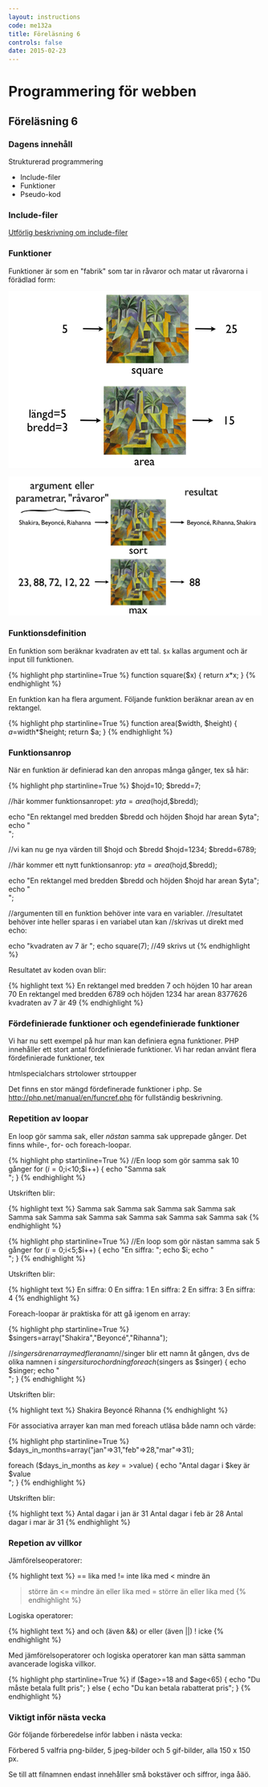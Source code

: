 ```yaml
---
layout: instructions
code: me132a
title: Föreläsning 6
controls: false
date: 2015-02-23
---
```


# Programmering för webben

## Föreläsning 6

### Dagens innehåll

Strukturerad programmering

- Include-filer
- Funktioner
- Pseudo-kod
 
### Include-filer

[Utförlig beskrivning om include-filer](include.pdf)

### Funktioner

Funktioner är som en "fabrik" som tar in råvaror och matar ut råvarorna i förädlad form:

![](im6/funktion1.png)

![](im6/funktion2.png) 

### Funktionsdefinition

En funktion som beräknar kvadraten av ett tal. `$x` kallas argument och är input till funktionen. 

{% highlight php  startinline=True %}
function square($x)
{
    return $x*$x;
}
{% endhighlight %}

En funktion kan ha flera argument. Följande funktion beräknar arean av en rektangel. 
 
{% highlight php  startinline=True %}
function area($width, $height)
{
    $a=$width*$height;
    return $a;
}
{% endhighlight %}
 
### Funktionsanrop

När en funktion är definierad kan den anropas många gånger, tex så här:


{% highlight php  startinline=True %}
$hojd=10;
$bredd=7;

//här kommer funktionsanropet:
$yta=area($hojd,$bredd);

echo "En rektangel med bredden $bredd och höjden $hojd har arean $yta";
echo "<br>";

//vi kan nu ge nya värden till $hojd och $bredd
$hojd=1234;
$bredd=6789;

//här kommer ett nytt funktionsanrop:
$yta=area($hojd,$bredd);

echo "En rektangel med bredden $bredd och höjden $hojd har arean $yta";
echo "<br>";

//argumenten till en funktion behöver inte vara en variabler.
//resultatet behöver inte heller sparas i en variabel utan kan
//skrivas ut direkt med echo:

echo "kvadraten av 7 är ";
echo square(7); //49 skrivs ut
{% endhighlight %}
 
Resultatet av koden ovan blir:

{% highlight text %}
En rektangel med bredden 7 och höjden 10 har arean 70
En rektangel med bredden 6789 och höjden 1234 har arean 8377626
kvadraten av 7 är 49
{% endhighlight %}

### Fördefinierade funktioner och egendefinierade funktioner

Vi har nu sett exempel på hur man kan definiera egna funktioner. PHP innehåller ett stort antal fördefinierade funktioner. Vi har redan använt flera fördefinierade funktioner, tex

htmlspecialchars
strtolower 
strtoupper

Det finns en stor mängd fördefinerade funktioner i php. Se <http://php.net/manual/en/funcref.php> för fullständig beskrivning.

### Repetition av loopar

En loop gör samma sak, eller *nästan* samma sak upprepade gånger. Det finns while-, for- och foreach-loopar.

{% highlight php  startinline=True %}
//En loop som gör samma sak 10 gånger
for ($i=0;$i<10;$i++) {
	echo "Samma sak<br>";
}
{% endhighlight %}

Utskriften blir:

{% highlight text %}
Samma sak
Samma sak
Samma sak
Samma sak
Samma sak
Samma sak
Samma sak
Samma sak
Samma sak
Samma sak
{% endhighlight %}

{% highlight php  startinline=True %}
//En loop som gör nästan samma sak 5 gånger
for ($i=0;$i<5;$i++) {
	echo "En siffra: ";
	echo $i;
	echo "<br>";
}
{% endhighlight %}

Utskriften blir:

{% highlight text %}
En siffra: 0
En siffra: 1
En siffra: 2
En siffra: 3
En siffra: 4
{% endhighlight %}

Foreach-loopar är praktiska för att gå igenom en array:

{% highlight php  startinline=True %}
$singers=array("Shakira","Beyoncé","Rihanna");

//$singers är en array med flera namn
//$singer blir ett namn åt gången, dvs de olika namnen i $singers i tur och ordning
foreach ($singers as $singer) {
	echo $singer;
	echo "<br>";
}
{% endhighlight %}

Utskriften blir:

{% highlight text %}
Shakira
Beyoncé
Rihanna
{% endhighlight %}

För associativa arrayer kan man med foreach utläsa både namn och värde:

{% highlight php  startinline=True %}
$days_in_months=array("jan"=>31,"feb"=>28,"mar"=>31);

foreach ($days_in_months as $key=>$value) {
	echo "Antal dagar i $key är $value <br>";
}
{% endhighlight %}


Utskriften blir:

{% highlight text %}
Antal dagar i jan är 31 
Antal dagar i feb är 28 
Antal dagar i mar är 31 
{% endhighlight %}

### Repetion av villkor

Jämförelseoperatorer:

{% highlight text %}
== lika med
!= inte lika med
< mindre än
> större än
<= mindre än eller lika med
>= större än eller lika med
{% endhighlight %}

Logiska operatorer:

{% highlight text %}
and och (även &&)
or eller (även ||)
! icke
{% endhighlight %}

Med jämförelsoperatorer och logiska operatorer kan man sätta samman avancerade logiska villkor.

{% highlight php  startinline=True %}
if ($age>=18 and $age<65) {
	echo "Du måste betala fullt pris";
} else {
	echo "Du kan betala rabatterat pris";
}
{% endhighlight %}

### Viktigt inför nästa vecka

Gör följande förberedelse inför labben i nästa vecka:

Förbered 5 valfria png-bilder, 5 jpeg-bilder och 5 gif-bilder, alla  150 x 150 px.

Se till att filnamnen endast innehåller små bokstäver och siffror, inga åäö. 
